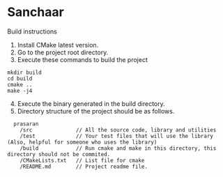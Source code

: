 # Sanchaar

Build instructions

1. Install CMake latest version.
2. Go to the project root directory.
3. Execute these commands to build the project
```
mkdir build
cd build
cmake ..
make -j4
```
4. Execute the binary generated in the build directory.
5. Directory structure of the project should be as follows.
```
  prasaran
    /src              // All the source code, library and utilities
    /test             // Your test files that will use the library (Also, helpful for someone who uses the library)
    /build            // Run cmake and make in this directory, this directory should not be commited. 
    /CMakeLists.txt   // List file for cmake
    /README.md        // Project readme file.
```
